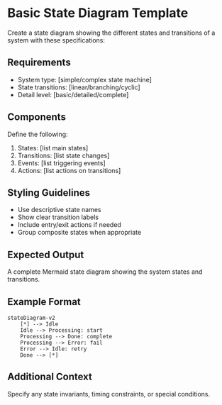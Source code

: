 <!--
mode: auto
tools: vscode-markdown, mermaid-preview
-->

# Basic State Diagram Template

Create a state diagram showing the different states and transitions of a system with these specifications:

## Requirements

- System type: [simple/complex state machine]
- State transitions: [linear/branching/cyclic]
- Detail level: [basic/detailed/complete]

## Components

Define the following:
1. States: [list main states]
2. Transitions: [list state changes]
3. Events: [list triggering events]
4. Actions: [list actions on transitions]

## Styling Guidelines

- Use descriptive state names
- Show clear transition labels
- Include entry/exit actions if needed
- Group composite states when appropriate

## Expected Output

A complete Mermaid state diagram showing the system states and transitions.

## Example Format

```mermaid
stateDiagram-v2
    [*] --> Idle
    Idle --> Processing: start
    Processing --> Done: complete
    Processing --> Error: fail
    Error --> Idle: retry
    Done --> [*]
```

## Additional Context

Specify any state invariants, timing constraints, or special conditions.
